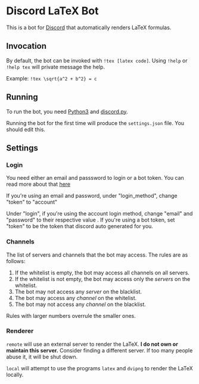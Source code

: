 # Discord LaTeX Bot

This is a bot for [Discord](https://discordapp.com/) that automatically renders LaTeX formulas.

## Invocation

By default, the bot can be invoked with `!tex [latex code]`. Using `!help` or `!help tex` will private message the help.

Example: `!tex \sqrt{a^2 + b^2} = c`

## Running

To run the bot, you need [Python3](https://www.python.org/) and [discord.py](https://github.com/Rapptz/discord.py).

Running the bot for the first time will produce the `settings.json` file. You should edit this.

## Settings

### Login
You need either an email and passsword to login or a bot token. You can read more about that [here](https://discordapp.com/developers/docs/topics/oauth2#bot-vs-user-accounts)

If you're using an email and password, under "login_method", change "token" to "account"

Under "login", if you're using the account login method, change "email" and "password" to their respective value . If you're using a bot token, set "token" to be the token that discord auto generated for you.

### Channels

The list of servers and channels that the bot may access. The rules are as follows:
	
1. If the whitelist is empty, the bot may access all channels on all servers.
2. If the whitelist is not empty, the bot may access only the *servers* on the whitelist.
3. The bot may not access any *server* on the blacklist.
4. The bot may access any *channel* on the whitelist.
5. The bot may not access any *channel* on the blacklist.

Rules with larger numbers overrule the smaller ones.

### Renderer

`remote` will use an external server to render the LaTeX. **I do not own or maintain this server.**
Consider finding a different server. If too many people abuse it, it will be shut down.

`local` will attempt to use the programs `latex` and `dvipng` to render the LaTeX locally.
